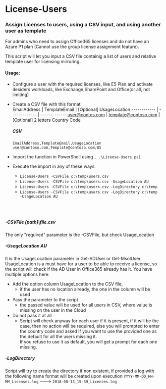 
# License-Users

### Assign Licenses to users, using a CSV input, and using another user as template

For admins who need to assign Office365 licenses and do not have an Azure P1 plan (Cannot use the group license assignment feature).

This script will let you input a CSV file containig a list of users and relative template user for licensing mirroring.

#### Usage:
* Configure a user with the required licenses, like E5 Plan and activate desiders workloads, like Exchange,SharePoint and Office(or all, not limiting)

* Create a CSV file with this format<br>
EmailAddress | TemplateEmail | [Optional] UsageLocation
------------ | ------------- | -------------
user@contos.com | template@contoso.com | [Optional] 2 letters Country Code

    ##### CSV <br>
    `EmailAddress,TemplateEmail,UsageLocation` <br>
    `user@contoso.com,Template@contoso.com,US` <br>

* Import the function in PowerShell using `. .\License-Users.ps1`

* Execute the import in any of these ways:
    * `License-Users -CSVFile c:\temp\users.csv`
    * `License-Users -CSVFile c:\temp\users.csv -UsageLocation AU`
    * `License-Users -CSVFile c:\temp\users.csv -LogDirectory c:\temp`
    * `License-Users -CSVFile c:\temp\users.csv -LogDirectory c:\temp -UsageLocation AU`
 <br>
 <br>


##### -CSVFile [path]\file.csv<br> 
The only "required" parameter is the -CSVFile, but check UsageLocation


##### -UsageLocation AU<br> 
It is the UsageLocation parameter in Get-ADUser or Get-MsolUser.
UsageLocation is a must have for a user to be able to receive a license, so the script will check if the AD User in Office365 already has it.
You have multiple options here:

* Add the option column UsageLocation to the CSV file, 
    * if the user has no location already, the one in the column will be used
* Pass the parameter to the script
    * the passed value will be used for all users in CSV, where value is missing on the user in the Cloud 
* Do not pass it at all
    * Script will check anyway for each user if it is present, if it will be the case, then no action will be required, else you will prompted to enter the country code and asked if you want to use the provided one as the default for all the users missing it. <br> 
    If you refuse to use it as default, you will get a prompt for each one missing.

##### -LogDirectory <br>
Script will try to create the directory if non existent, if provided a log with the following name format will be created upon execution `YYYY-MM-DD_HH-MM_Licenses.log` ---> `2018-08-13_15-39_Licenses.log`

